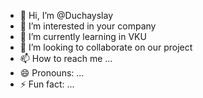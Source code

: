 - 👋 Hi, I’m @Duchayslay
- 👀 I’m interested in your company
- 🌱 I’m currently learning in VKU
- 💞️ I’m looking to collaborate on our project
- 📫 How to reach me ...
- 😄 Pronouns: ...
- ⚡ Fun fact: ...

